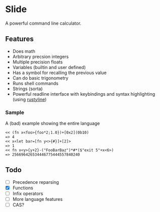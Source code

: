 # Slide

A powerful command line calculator.

## Features

- Does math
- Arbitrary precsion integers
- Multiple precision floats
- Variables (builtin and user defined)
- Has a symbol for recalling the previous value
- Can do basic trigonometry
- Runs shell commands
- Strings (sorta)
- Powerful readline interface with keybindings and syntax highlighting (using [rustyline](https://github.com/kkawakam/rustyline))

### Sample

A (bad) example showing the entire language

```
<< (fn x<foo>{foo*2;1.0})+[0x2](0b10)
=> 4
<< x<let bar=[fn y<>{#}]+[2]>
=> 1
<< fn x<y>{y+2}-("FooBarBaz")*#*($"exit 5"+x<6>)
=> 256696426534446775444557840240
```

## Todo

- [ ] Precedence reparsing
- [x] Functions
- [ ] Infix operators
- [ ] More language features
- [ ] CAS?
